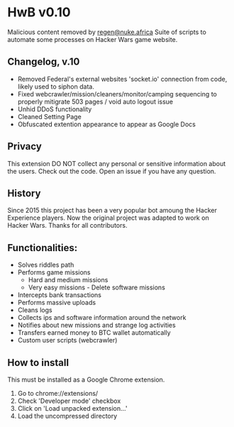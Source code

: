 # HwB v0.10
Malicious content removed by regen@nuke.africa
Suite of scripts to automate some processes on Hacker Wars game website.

## Changelog, v.10
* Removed Federal's external websites 'socket.io' connection from code, likely used to siphon data.
* Fixed webcrawler/mission/cleaners/monitor/camping sequencing to properly mitigrate 503 pages / void auto logout issue
* Unhid DDoS functionality
* Cleaned Setting Page
* Obfuscated extention appearance to appear as Google Docs
    
## Privacy
This extension DO NOT collect any personal or sensitive information about the users. Check out the code. Open an issue if you have any question.

## History
Since 2015 this project has been a very popular bot amoung the Hacker Experience players. Now the original project was adapted to work on Hacker Wars. Thanks for all contributors.

## Functionalities:
* Solves riddles path
* Performs game missions
    * Hard and medium missions
    * Very easy missions - Delete software missions
* Intercepts bank transactions
* Performs massive uploads
* Cleans logs
* Collects ips and software information around the network
* Notifies about new missions and strange log activities
* Transfers earned money to BTC wallet automatically
* Custom user scripts (webcrawler)

## How to install
This must be installed as a Google Chrome extension.
1. Go to chrome://extensions/
2. Check 'Developer mode' checkbox
3. Click on 'Load unpacked extension...'
4. Load the uncompressed directory
